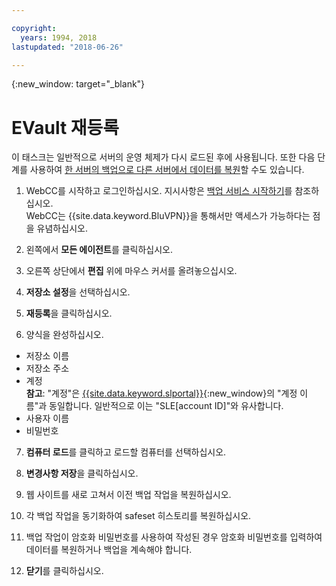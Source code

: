 ```yaml
---

copyright:
  years: 1994, 2018
lastupdated: "2018-06-26"

---
```

{:new_window: target="_blank"}

# EVault 재등록

이 태스크는 일반적으로 서버의 운영 체제가 다시 로드된 후에 사용됩니다. 또한 다음 단계를 사용하여 [한 서버의 백업으로 다른 서버에서 데이터를 복원](restore-from-another-computer.html)할 수도 있습니다.

1. WebCC를 시작하고 로그인하십시오. 지시사항은 [백업 서비스 시작하기](/docs/infrastructure/Backup/index.html)를 참조하십시오. <br/>WebCC는 {{site.data.keyword.BluVPN}}을 통해서만 액세스가 가능하다는 점을 유념하십시오. 

2. 왼쪽에서 **모든 에이전트**를 클릭하십시오. 

3. 오른쪽 상단에서 **편집** 위에 마우스 커서를 올려놓으십시오.

4. **저장소 설정**을 선택하십시오. 

5. **재등록**을 클릭하십시오. 
 
6. 양식을 완성하십시오.
  - 저장소 이름
  - 저장소 주소
  - 계정<br/>**참고**: "계정"은 [{{site.data.keyword.slportal}}](https://control.softlayer.com/){:new_window}의 "계정 이름"과 동일합니다. 일반적으로 이는 "SLE[account ID]"와 유사합니다. 
  - 사용자 이름
  - 비밀번호

7. **컴퓨터 로드**를 클릭하고 로드할 컴퓨터를 선택하십시오.

8. **변경사항 저장**을 클릭하십시오. 

9. 웹 사이트를 새로 고쳐서 이전 백업 작업을 복원하십시오.

10. 각 백업 작업을 동기화하여 safeset 히스토리를 복원하십시오. 

11. 백업 작업이 암호화 비밀번호를 사용하여 작성된 경우 암호화 비밀번호를 입력하여 데이터를 복원하거나 백업을 계속해야 합니다.

12. **닫기**를 클릭하십시오.

